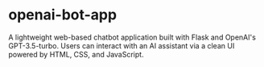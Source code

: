 # openai-bot-app
A lightweight web-based chatbot application built with Flask and OpenAI's GPT-3.5-turbo. Users can interact with an AI assistant via a clean UI powered by HTML, CSS, and JavaScript.
